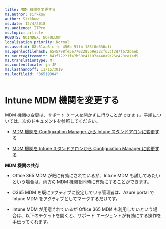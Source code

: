 ```yaml
---
title: MDM 機関を変更する
ms.author: sirkkuw
author: Sirkkuw
ms.date: 12/4/2018
ms.audience: ITPro
ms.topic: article
ROBOTS: NOINDEX, NOFOLLOW
localization_priority: Normal
ms.assetid: 08c51aa6-cffc-456b-91fb-185f0d636afb
ms.openlocfilehash: 6545798fe5e7702285b9e32cf635f3d7f672baeb
ms.sourcegitcommit: b43f77221f47b50c41197a448a9c26c423ce1ad5
ms.translationtype: MT
ms.contentlocale: ja-JP
ms.lasthandoff: 11/15/2019
ms.locfileid: "36519304"
---
```

# <a name="change-intune-mdm-authority"></a>Intune MDM 機関を変更する

MDM 機関の変更は、サポート ケースを開かずに行うことができます。手順については、次のドキュメントを参照してください。
  
- [MDM 機関を Configuration Manager から Intune スタンドアロンに変更する](https://docs.microsoft.com/sccm/mdm/deploy-use/migrate-change-mdm-authority)
    
- [MDM 機関を Intune スタンドアロンから Configuration Manager に変更する](https://docs.microsoft.com/sccm/mdm/deploy-use/change-mdm-authority)
    
 **MDM 機関の共存**
  
- Office 365 MDM が既に有効にされているが、Intune MDM も試してみたいという場合は、両方の MDM 機関を同時に有効にすることができます。
    
- O365 MDM を既にアクティブに設定している管理者は、Azure portal で Intune MDM をアクティブとしてマークするだけです。
    
- Intune MDM が用意されているが Office 365 MDM も利用したいという場合は、以下のチケットを開くと、サポート エージェントが有効にする操作を手伝ってくれます。
    

